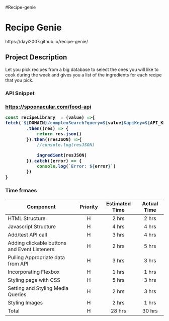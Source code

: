 #Recipe-genie

<h1>Recipe Genie </h1>
https://dayi2007.github.io/recipe-genie/

<h2>Project Description</h2>

Let you pick recipes from a big database to select the ones you will like to cook during the week and gives you a list of the ingredients for each recipe that you pick.


<h3>API Snippet <h3>

https://spoonacular.com/food-api

```javascript
const recipeLibrary  = (value) =>{
fetch(`${DOMAIN}/complexSearch?query=${value}&apiKey=${API_KEY}&includeNutrition=true`)
        .then((res) => {
            return res.json()
        }).then((resJSON) =>{
            //console.log(resJSON)

            ingredient(resJSON)
        }).catch((error) => {
            console.log(`Error: ${error}`)
        })
}
```


<h3>Time frmaes</h3>

| Component | Priority | Estimated Time | Actual Time |
| --- | :---: |  :---: | :---: |
| HTML Structure| H | 2 hrs| 2 hrs |
| Javascript Structure| H | 4 hrs| 4 hrs |
| Add/test API call| H | 3 hrs| 4 hrs |
| Adding clickable buttons and Event Listeners | H | 2 hrs| 5 hrs |
| Pulling Appropriate data from API | H | 3 hrs| 3 hrs |
| Incorporating Flexbox | H | 1 hrs| 1 hrs |
| Styling page with CSS | H | 5 hrs| 3 hrs |
| Setting and Styling Media Queries | H | 2 hrs| 3 hrs |
| Styling Images| H | 2 hrs| 1 hrs |
| Total | H | 28 hrs| 30 hrs |

